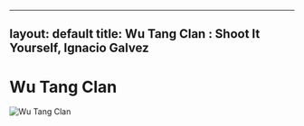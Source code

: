 
---
layout: default
title: Wu Tang Clan : Shoot It Yourself, Ignacio Galvez
---

# Wu Tang Clan

![Wu Tang Clan](http://assets.farmhouse.co/publishing/1-shoot-it-yourself/images/wu-tang-clan-1.jpg)

